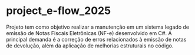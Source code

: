 # project_e-flow_2025
Projeto tem como objetivo realizar a manutenção em um sistema legado de emissão de Notas Fiscais Eletrônicas (NF-e) desenvolvido em C#. A principal demanda é a correção de erros relacionados à emissão de notas de devolução, além da aplicação de melhorias estruturais no código.
